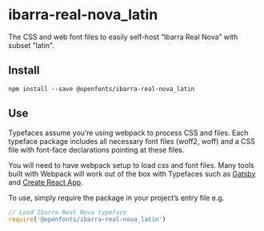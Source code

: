 
# ibarra-real-nova_latin

The CSS and web font files to easily self-host “Ibarra Real Nova” with subset "latin".

## Install

`npm install --save @openfonts/ibarra-real-nova_latin`

## Use

Typefaces assume you’re using webpack to process CSS and files. Each typeface
package includes all necessary font files (woff2, woff) and a CSS file with
font-face declarations pointing at these files.

You will need to have webpack setup to load css and font files. Many tools built
with Webpack will work out of the box with Typefaces such as [Gatsby](https://github.com/gatsbyjs/gatsby)
and [Create React App](https://github.com/facebookincubator/create-react-app).

To use, simply require the package in your project’s entry file e.g.

```javascript
// Load Ibarra Real Nova typeface
require('@openfonts/ibarra-real-nova_latin')
```
